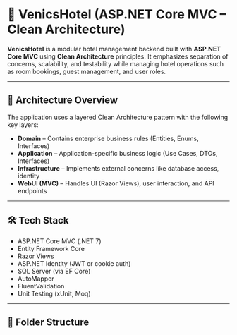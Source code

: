 # 🏨 VenicsHotel (ASP.NET Core MVC – Clean Architecture)


**VenicsHotel** is a modular hotel management backend built with **ASP.NET Core MVC** using **Clean Architecture** principles. It emphasizes separation of concerns, scalability, and testability while managing hotel operations such as room bookings, guest management, and user roles.

---

## 🧱 Architecture Overview

The application uses a layered Clean Architecture pattern with the following key layers:

- **Domain** – Contains enterprise business rules (Entities, Enums, Interfaces)
- **Application** – Application-specific business logic (Use Cases, DTOs, Interfaces)
- **Infrastructure** – Implements external concerns like database access, identity
- **WebUI (MVC)** – Handles UI (Razor Views), user interaction, and API endpoints

---

## 🛠️ Tech Stack

- ASP.NET Core MVC (.NET 7)
- Entity Framework Core
- Razor Views
- ASP.NET Identity (JWT or cookie auth)
- SQL Server (via EF Core)
- AutoMapper
- FluentValidation
- Unit Testing (xUnit, Moq)

---

## 📁 Folder Structure

